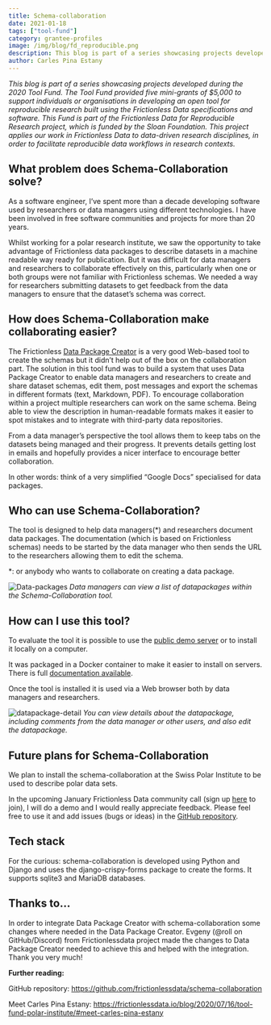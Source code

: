 ```yaml
---
title: Schema-collaboration
date: 2021-01-18
tags: ["tool-fund"]
category: grantee-profiles
image: /img/blog/fd_reproducible.png
description: This blog is part of a series showcasing projects developed during the 2020 Tool Fund.
author: Carles Pina Estany
---
```


*This blog is part of a series showcasing projects developed during the 2020 Tool Fund. The Tool Fund provided five mini-grants of $5,000 to support individuals or organisations in developing an open tool for reproducible research built using the Frictionless Data specifications and software. This Fund is part of the Frictionless Data for Reproducible Research project, which is funded by the Sloan Foundation. This project applies our work in Frictionless Data to data-driven research disciplines, in order to facilitate reproducible data workflows in research contexts.*

## What problem does Schema-Collaboration solve?
As a software engineer, I’ve spent more than a decade developing software used by researchers or data managers using different technologies. I have been involved in free software communities and projects for more than 20 years.

Whilst working for a polar research institute, we saw the opportunity to take advantage of Frictionless data packages to describe datasets in a machine readable way ready for publication. But it was difficult for data managers and researchers to collaborate effectively on this, particularly when one or both groups were not familiar with Frictionless schemas. We needed a way for researchers submitting datasets to get feedback from the data managers to ensure that the dataset’s schema was correct.

## How does Schema-Collaboration make collaborating easier?
The Frictionless [Data Package Creator](https://create.frictionlessdata.io/) is a very good Web-based tool to create the schemas but it didn’t help out of the box on the collaboration part. The solution in this tool fund was to build a system that uses Data Package Creator to enable data managers and researchers to create and share dataset schemas, edit them, post messages and export the schemas in different formats (text, Markdown, PDF). To encourage collaboration within a project multiple researchers can work on the same schema. Being able to view the description in human-readable formats makes it easier to spot mistakes and to integrate with third-party data repositories.

From a data manager’s perspective the tool allows them to keep tabs on the datasets being managed and their progress. It prevents details getting lost in emails and hopefully provides a nicer interface to encourage better collaboration.

In other words: think of a very simplified “Google Docs” specialised for data packages.

## Who can use Schema-Collaboration?
The tool is designed to help data managers(*) and researchers document data packages. The documentation (which is based on Frictionless schemas) needs to be started by the data manager who then sends the URL to the researchers allowing them to edit the schema.

*: or anybody who wants to collaborate on creating a data package.

![Data-packages](https://user-images.githubusercontent.com/74717970/104922881-8e788c80-599b-11eb-9260-21b9a5747a8f.png) 
*Data managers can view a list of datapackages within the Schema-Collaboration tool.*

## How can I use this tool?
 To evaluate the tool it is possible to use the [public demo server](https://carles.eu.pythonanywhere.com/) or to install it locally on a computer.

It was packaged in a Docker container to make it easier to install on servers. There is full [documentation available](https://github.com/frictionlessdata/schema-collaboration/blob/master/docker/README.md).

Once the tool is installed it is used via a Web browser both by data managers and researchers.

![datapackage-detail](https://user-images.githubusercontent.com/74717970/104923256-19598700-599c-11eb-9cc4-19bb7637fdaa.png)
*You can view details about the datapackage, including comments from the data manager or other users, and also edit the datapackage.*

## Future plans for Schema-Collaboration
We plan to install the schema-collaboration at the Swiss Polar Institute to be used to describe polar data sets.

In the upcoming January  Frictionless Data community call (sign up [here](https://docs.google.com/forms/d/e/1FAIpQLSeuNCopxXauMkrWvF6VHqOyHMcy54SfNDOseVXfWRQZWkvqjQ/viewform) to join), I will do a demo and I would really appreciate feedback. Please feel free to use it and add issues (bugs or ideas) in the [GitHub repository](https://github.com/frictionlessdata/schema-collaboration).

## Tech stack
For the curious: schema-collaboration is developed using Python and Django and uses the django-crispy-forms package to create the forms. It supports sqlite3 and MariaDB databases.

## Thanks to…
In order to integrate Data Package Creator with schema-collaboration some changes where needed in the Data Package Creator. Evgeny (@roll on GitHub/Discord) from Frictionlessdata project made the changes to Data Package Creator needed to achieve this and helped with the integration. Thank you very much!

**Further reading:**

GitHub repository: https://github.com/frictionlessdata/schema-collaboration

Meet Carles Pina Estany: https://frictionlessdata.io/blog/2020/07/16/tool-fund-polar-institute/#meet-carles-pina-estany

